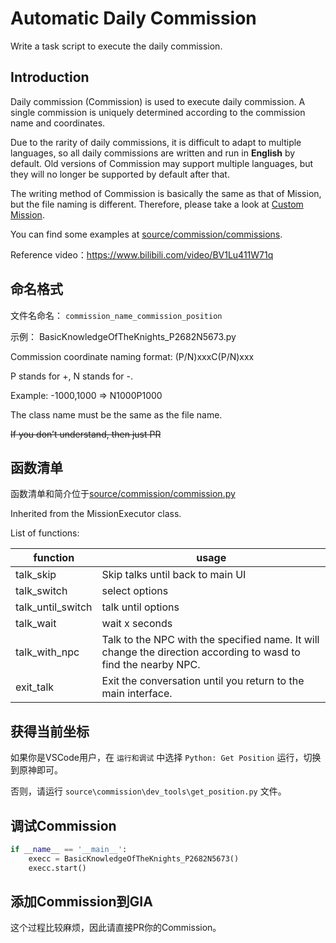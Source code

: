 # Automatic Daily Commission

Write a task script to execute the daily commission.

## Introduction

Daily commission (Commission) is used to execute daily commission. A single commission is uniquely determined according to the commission name and coordinates.

Due to the rarity of daily commissions, it is difficult to adapt to multiple languages, so all daily commissions are written and run in **English** by default. Old versions of Commission may support multiple languages, but they will no longer be supported by default after that.

The writing method of Commission is basically the same as that of Mission, but the file naming is different. Therefore, please take a look at [Custom Mission](mission.md).

You can find some examples at [source/commission/commissions](https://github.com/infstellar/genshin_impact_assistant/tree/main/source/commission/commissions).

Reference video：<https://www.bilibili.com/video/BV1Lu411W71q>

## 命名格式

文件名命名： `commission_name_commission_position`

示例： BasicKnowledgeOfTheKnights_P2682N5673.py

Commission coordinate naming format: (P/N)xxxC(P/N)xxx

P stands for +, N stands for -.

Example: -1000,1000 => N1000P1000

The class name must be the same as the file name.

~~If you don’t understand, then just PR~~

## 函数清单

函数清单和简介位于[source/commission/commission.py](https://github.com/infstellar/genshin_impact_assistant/tree/main/source/commission/commission.py)

Inherited from the MissionExecutor class.

List of functions:

| function          | usage                                                                                                           |
| ----------------- | --------------------------------------------------------------------------------------------------------------- |
| talk_skip         | Skip talks until back to main UI                                                                                |
| talk_switch       | select options                                                                                                  |
| talk_until_switch | talk until options                                                                                              |
| talk_wait         | wait x seconds                                                                                                  |
| talk_with_npc     | Talk to the NPC with the specified name. It will change the direction according to wasd to find the nearby NPC. |
| exit_talk         | Exit the conversation until you return to the main interface.                                                   |

## 获得当前坐标

如果你是VSCode用户，在 `运行和调试` 中选择 `Python: Get Position` 运行，切换到原神即可。

否则，请运行 `source\commission\dev_tools\get_position.py` 文件。

## 调试Commission

```python
if __name__ == '__main__':
    execc = BasicKnowledgeOfTheKnights_P2682N5673()
    execc.start()
```

## 添加Commission到GIA

这个过程比较麻烦，因此请直接PR你的Commission。
